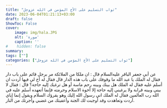 ```yaml
---
title: "ثواب التسليم على الأخ المؤمن في الله عزوجل"
date: 2023-06-04T01:21:13+03:00
draft: false
ShowToc: False
cover:
    image: img/hala.JPG
    alt: 'صورة'
    caption: ''
#    hidden: false
summary: 
tags: [""]
categories: ["ثواب التسليم على الأخ المؤمن في الله عزوجل"]
---
```

عن أبي جعفر الباقر عليه‌السلام قال : ان ملكا من
الملائكة مر برجل قائم على باب دار فقال له الملك يا عبد الله ما وقوفك
على باب هذه الدار قال فقال له أخ لي فيها أردت ان أسلم عليه فقال
له الملك هل بينك وبينه رحم ماسة أو هل ترغبك إليه حاجة؟ قال :
فقال لا بيني وبينه قرابة ولا يرغبني إليه حاجة إلا أخوة الاسلام وحرمته
فإنما أتعهده أسلم عليه في الله رب العالمين فقال له الملك اني رسول الله
إليك وهو يقرؤك السلام ويقول إنما إياي أردت وتعاهدت وقد أوجبت
لك الجنة وأعفيتك من غضبي وأجرتك من النار.


